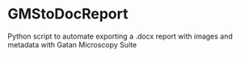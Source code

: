 # GMStoDocReport
Python script to automate exporting a .docx report with images and metadata with Gatan Microscopy Suite
